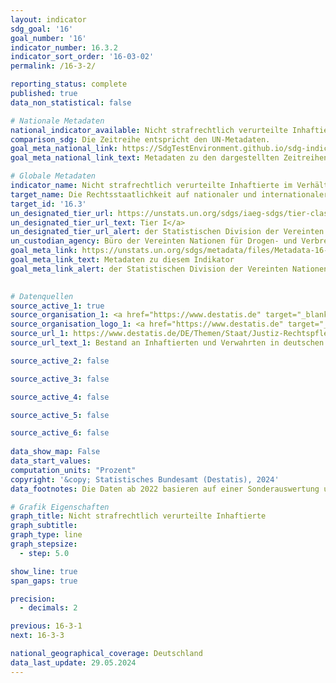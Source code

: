 ```yaml
---
layout: indicator    
sdg_goal: '16'    
goal_number: '16'    
indicator_number: 16.3.2    
indicator_sort_order: '16-03-02'    
permalink: /16-3-2/    

reporting_status: complete    
published: true    
data_non_statistical: false    

# Nationale Metadaten    
national_indicator_available: Nicht strafrechtlich verurteilte Inhaftierte    
comparison_sdg: Die Zeitreihe entspricht den UN-Metadaten.    
goal_meta_national_link: https://SdgTestEnvironment.github.io/sdg-indicators/public/Meta/16.3.2.pdf
goal_meta_national_link_text: Metadaten zu den dargestellten Zeitreihen    

# Globale Metadaten    
indicator_name: Nicht strafrechtlich verurteilte Inhaftierte im Verhältnis zur gesamten Gefängnisbevölkerung    
target_name: Die Rechtsstaatlichkeit auf nationaler und internationaler Ebene fördern und den gleichberechtigten Zugang aller zur Justiz gewährleisten    
target_id: '16.3'    
un_designated_tier_url: https://unstats.un.org/sdgs/iaeg-sdgs/tier-classification/'    
un_designated_tier_url_text: Tier I</a>    
un_designated_tier_url_alert: der Statistischen Division der Vereinten Nationen    
un_custodian_agency: Büro der Vereinten Nationen für Drogen- und Verbrechensbekämpfung (UNODC)    
goal_meta_link: https://unstats.un.org/sdgs/metadata/files/Metadata-16-03-02.pdf    
goal_meta_link_text: Metadaten zu diesem Indikator    
goal_meta_link_alert: der Statistischen Division der Vereinten Nationen    
    

# Datenquellen
source_active_1: true
source_organisation_1: <a href="https://www.destatis.de" target="_blank"> Statistisches Bundesamt (Destatis) </a>
source_organisation_logo_1: <a href="https://www.destatis.de" target="_blank"><img src="https://sdg-indikatoren.de/public/OrgImgDe/destatis.png" alt="Logo destatis" style="height:60px; width:148px"/></a>
source_url_1: https://www.destatis.de/DE/Themen/Staat/Justiz-Rechtspflege/_inhalt.html#sprg235918
source_url_text_1: Bestand an Inhaftierten und Verwahrten in deutschen Gefängnissen

source_active_2: false

source_active_3: false

source_active_4: false

source_active_5: false

source_active_6: false
    
data_show_map: False    
data_start_values:     
computation_units: "Prozent"    
copyright: '&copy; Statistisches Bundesamt (Destatis), 2024'    
data_footnotes: Die Daten ab 2022 basieren auf einer Sonderauswertung und sind nicht öffentlich zugänglich.<br>• 2022 teilweise korrigierte Daten.    

# Grafik Eigenschaften    
graph_title: Nicht strafrechtlich verurteilte Inhaftierte
graph_subtitle:     
graph_type: line
graph_stepsize: 
  - step: 5.0    

show_line: true
span_gaps: true

precision:
  - decimals: 2    

previous: 16-3-1    
next: 16-3-3    

national_geographical_coverage: Deutschland    
data_last_update: 29.05.2024    
---
```


<span></span>